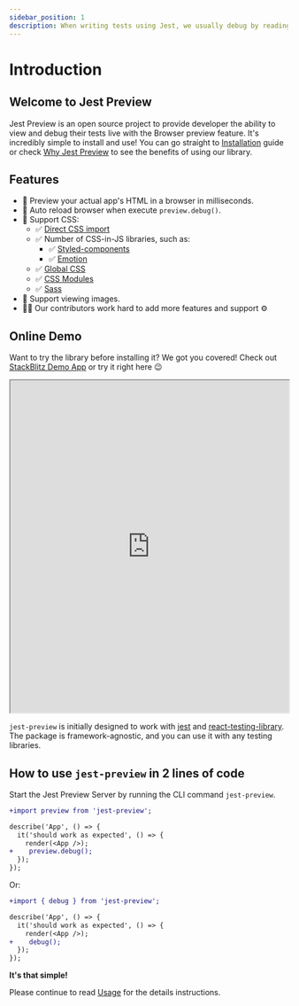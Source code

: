 ```yaml
---
sidebar_position: 1
description: When writing tests using Jest, we usually debug by reading the HTML code. Sometimes the HTML is too complicated, Jest Preview help you to "see" your tests in a browser.
---
```


# Introduction

## Welcome to Jest Preview

Jest Preview is an open source project to provide developer the ability to view and debug their tests live with the Browser preview feature. It's incredibly simple to install and use! You can go straight to [Installation](https://www.jest-preview.com/docs/getting-started/installation) guide or check [Why Jest Preview](https://www.jest-preview.com/docs/getting-started/why-jest-preview) to see the benefits of using our library.

## Features

- 👀 Preview your actual app's HTML in a browser in milliseconds.
- 🔄 Auto reload browser when execute `preview.debug()`.
- 💅 Support CSS:
  - ✅ [Direct CSS import](#3-configure-jests-transform-to-intercept-css-and-files)
  - ✅ Number of CSS-in-JS libraries, such as:
    - ✅ [Styled-components](https://styled-components.com/)
    - ✅ [Emotion](https://emotion.sh/)
  - ✅ [Global CSS](/docs/getting-started/installation#4-optional-configure-global-css)
  - ✅ [CSS Modules](https://github.com/css-modules/css-modules)
  - ✅ [Sass](https://sass-lang.com/)
- 🌄 Support viewing images.
- 🧑‍💻 Our contributors work hard to add more features and support ⚙️

## Online Demo

Want to try the library before installing it? We got you covered! Check out [StackBlitz Demo App](https://stackblitz.com/edit/jest-preview?embed=1&file=package.json) or try it right here 😉

<iframe height="600px" width="100%" src="https://stackblitz.com/edit/jest-preview?embed=1&file=package.json"></iframe>

`jest-preview` is initially designed to work with [jest](https://jestjs.io/) and [react-testing-library](https://testing-library.com/docs/react-testing-library/intro/). The package is framework-agnostic, and you can use it with any testing libraries.

## How to use `jest-preview` in 2 lines of code

Start the Jest Preview Server by running the CLI command `jest-preview`. 

```diff
+import preview from 'jest-preview';

describe('App', () => {
  it('should work as expected', () => {
    render(<App />);
+    preview.debug();
  });
});
```

Or:

```diff
+import { debug } from 'jest-preview';

describe('App', () => {
  it('should work as expected', () => {
    render(<App />);
+    debug();
  });
});
```

**It's that simple!**

Please continue to read [Usage](/docs/getting-started/usage) for the details instructions.
